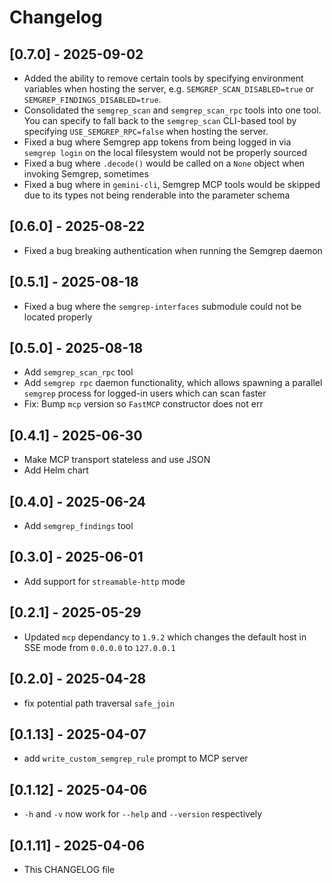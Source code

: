 # Changelog
## [0.7.0] - 2025-09-02
- Added the ability to remove certain tools by specifying environment variables
  when hosting the server, e.g. `SEMGREP_SCAN_DISABLED=true` or `SEMGREP_FINDINGS_DISABLED=true`.
- Consolidated the `semgrep_scan` and `semgrep_scan_rpc` tools into one tool. You
  can specify to fall back to the `semgrep_scan` CLI-based tool by specifying `USE_SEMGREP_RPC=false`
  when hosting the server.
- Fixed a bug where Semgrep app tokens from being logged in via `semgrep login` on the local filesystem
  would not be properly sourced
- Fixed a bug where `.decode()` would be called on a `None` object when invoking Semgrep, sometimes
- Fixed a bug where in `gemini-cli`, Semgrep MCP tools would be skipped due to its types not
  being renderable into the parameter schema

## [0.6.0] - 2025-08-22

- Fixed a bug breaking authentication when running the Semgrep daemon

## [0.5.1] - 2025-08-18

- Fixed a bug where the `semgrep-interfaces` submodule could not be located properly

## [0.5.0] - 2025-08-18

- Add `semgrep_scan_rpc` tool
- Add `semgrep rpc` daemon functionality, which allows spawning
  a parallel `semgrep` process for logged-in users which can
  scan faster
- Fix: Bump `mcp` version so `FastMCP` constructor does not err


## [0.4.1] - 2025-06-30

- Make MCP transport stateless and use JSON
- Add Helm chart

## [0.4.0] - 2025-06-24

- Add `semgrep_findings` tool

## [0.3.0] - 2025-06-01

- Add support for `streamable-http` mode

## [0.2.1] - 2025-05-29

- Updated `mcp` dependancy to `1.9.2` which changes the default host in SSE mode from `0.0.0.0` to `127.0.0.1`

## [0.2.0] - 2025-04-28

- fix potential path traversal `safe_join`

## [0.1.13] - 2025-04-07

- add `write_custom_semgrep_rule` prompt to MCP server

## [0.1.12] - 2025-04-06

- `-h` and `-v` now work for `--help` and `--version` respectively

## [0.1.11] - 2025-04-06

- This CHANGELOG file

